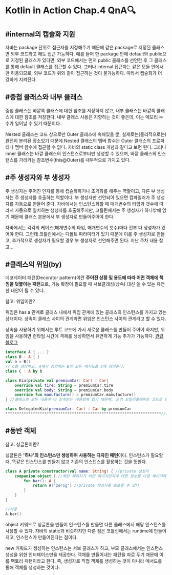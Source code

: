 # Kotlin in Action Chap.4 QnA🔍

## #internal의 캡슐화 지원

자바는 package 단위로 접근자를 지정해주기 때문에 같은 package로 지정된 클래스면 외부 코드라고 해도 접근 가능하다. 예를 들어 한 package 안에 default와 public으로 지정된 클래스가 있다면, 외부 코드에서는 먼저 public 클래스를 선언한 후 그 클래스를 통해 default 클래스를 접근할 수 있다. 그러나 internal 접근자는 같은 모듈 안에서만 허용되므로, 외부 코드가 위와 같이 접근하는 것이 불가능하다. 따라서 캡슐화가 더 강하게 지켜진다. 

## #중첩 클래스와 내부 클래스

중첩 클래스는 바깥쪽 클래스에 대한 참조를 저장하지 않고, 내부 클래스는 바깥쪽 클래스에 대한 참조를 저장한다. 내부 클래스 사용은 지향하는 것이 좋은데, 이는 메모리 누수가 일어날 수 있기 때문이다.

Nested 클래스는 코드 상으로만 Outer 클래스에 속해있을 뿐, 실제로는(물리적으로는) 완전히 분리된 장소있기 때문에 Nested 클래스의 멤버 함수는 Outer 클래스의 프로퍼티나 멤버 함수에 접근할 수 없다. 자바의 static class 개념과 같다고 보면 된다. 그러나 inner 클래스는 바깥 클래스의 인스턴스로부터만 생성할 수 있으며, 바깥 클래스의 인스턴스를 가리키는 참조변수(this@Outer)를 내부적으로 가지고 있다.

## #주 생성자와 부 생성자

주 생성자는 주어진 인자를 통해 캡슐화하거나 초기화를 해주는 역할이고, 다른 부 생성자는 주 생성자를 호출하는 역할이다. 부 생성자만 선언되어 있으면 컴파일러가 주 생성자를 자동으로 만들어 준다. 자바에서는 인스턴스화할 때 매개변수의 타입과 갯수에 따라서 자동으로 일치하는 생성자를 호출해주지만, 코틀린에서는 주 생성자가 하나밖에 없기 때문에 클래스 본문에서 부 생성자로 만들어주어야 한다.

자바에서는 각각의 케이스(매개변수의 타입, 매개변수의 갯수)마다 전부 다 생성자가 있어야 한다. 그런데 코틀린에서는 디폴트 파라미터가 있기 때문에 이를 주 생성자로 만들고, 추가적으로 생성자가 필요할 경우 부 생성자로 선언해주면 된다. 지난 주차 내용 참고…

## #클래스의 위임(by)

데코레이터 패턴(Decorator pattern)이란 **주어진 상황 및 용도에 따라 어떤 객체에 책임을 덧붙이는 패턴**으로, 기능 확장이 필요할 때 서브클래싱(상속) 대신 쓸 수 있는 유연한 대안이 될 수 있다. 

참고: 위임이란?

위임은 has a 관계로 클래스 내에서 위임 관계에 있는 클래스의 인스턴스를 가지고 있는 상태이다. 상속이 클래스 사이의 관계라면 위임은 인스턴스 사이의 관계라고 할 수 있다.

상속을 사용하기 위해서는 루트 코드에 가서 새로운 클래스를 만들어 주어야 하지만, 위임을 사용하면 런타임 시간에 객체를 생성하면서 유연하게 기능 추가가 가능하다. [관련 블로그](https://developer88.tistory.com/457?category=298822)

```kotlin
interface A { ... }
class B : A { }
val b = B()
// C를 생성하고, A에서 정의하는 B의 모든 메서드를 C에 위임한다.
class C : A by b
```

```kotlin
class Kia(private val premiumCar: Car) : Car{
	override val tire: String = premiumCar.tire
	override val body: String = premiumCar.body
	override fun manufacture() = premiumCar.manufacture()
} //클래스의 모든 내용이 다 상속받는 내용밖에 없기 때문에, 굳이 보일러플레이트 코드로 만들 필요가 없다.

class DelegatedKia(premiumCar: Car) : Car by premiumCar
********************************************************************//한 줄로 간단하게 모두 위임할 수 있다.
```

## #동반 객체

참고: 싱글톤이란?

싱글톤은 **'하나'의 인스턴스만 생성하여 사용하는 디자인 패턴**이다. 인스턴스가 필요할 때, 똑같은 인스턴스를 만들지 않고 기존의 인스턴스를 활용하는 것을 뜻한다.

```kotlin
class A private constructor(val name: String) { //private 생성자
    companion object { //해당 페이지가 어떤 페이지인지에 대한 정보를 다른 페이지에 넘겨줄 때 필요함
        fun bar(): A {
            return A("zerog") //private 생성자를 호출할 수 있다
        }
    }
}

//사용
A.bar()
```

object 키워드로 싱글톤을 만들어 인스턴스를 만들면 다른 클래스에서 해당 인스턴스를 사용할 수 있다. 자바의 static과 비슷하지만 다른 점은 코틀린에서는 runtime에 만들어지고, 인스턴스가 만들어진다는 점이다.

new 키워드가 생성하는 인스턴스는 서브 클래스가 하고, 부모 클래스에서는 인스턴스 생성을 위한 인터페이스만을 제공한다. 객체를 만들어내는 패턴을 따로 두기 때문에 이를 팩토리 패턴이라고 한다. 즉, 생성자로 직접 객체를 생성하는 것이 아니라 메서드를 통해 객체를 생성하는 것이다.